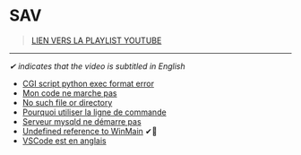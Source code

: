 # SAV

> [LIEN VERS LA PLAYLIST YOUTUBE](https://www.youtube.com/playlist?list=PLrSOXFDHBtfHutxT7b4SRo8xFoXLg_DJr)

---

_✔ indicates that the video is subtitled in English_

+ [CGI script python exec format error](https://www.youtube.com/watch?v=Sn41oQAla80)
+ [Mon code ne marche pas](https://www.youtube.com/watch?v=NyECg6AUfGE)
+ [No such file or directory](https://www.youtube.com/watch?v=ymzo7cGvxlo)
+ [Pourquoi utiliser la ligne de commande](https://www.youtube.com/watch?v=hre1w-mZF6k)
+ [Serveur mysqld ne démarre pas](https://www.youtube.com/watch?v=JvyM_mZqYrc)
+ [Undefined reference to WinMain](https://www.youtube.com/watch?v=RNAdJW2J-wA) ✔🔡
+ [VSCode est en anglais](https://www.youtube.com/watch?v=WSdKlAqXh3o)
